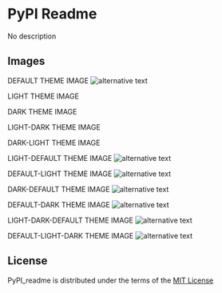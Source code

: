 # PyPI Readme

No description

## Images

DEFAULT THEME IMAGE
<picture>
  <img alt="alternative text" src="https:github.com/dakalamin/pypi_readme/assets/no_theme.png">
</picture>

LIGHT THEME IMAGE
<picture>
  <source media="(prefers-color-scheme: light)" srcset="https:github.com/dakalamin/pypi_readme/assets/light_theme.png">
</picture>

DARK THEME IMAGE
<picture>
  <source media="(prefers-color-scheme: dark)" srcset="https:github.com/dakalamin/pypi_readme/assets/dark_theme.png">
</picture>

LIGHT-DARK THEME IMAGE
<picture>
  <source media="(prefers-color-scheme: light)" srcset="https:github.com/dakalamin/pypi_readme/assets/light_theme.png">
  <source media="(prefers-color-scheme: dark)" srcset="https:github.com/dakalamin/pypi_readme/assets/dark_theme.png">
</picture>

DARK-LIGHT THEME IMAGE
<picture>
  <source media="(prefers-color-scheme: dark)" srcset="https:github.com/dakalamin/pypi_readme/assets/dark_theme.png">
  <source media="(prefers-color-scheme: light)" srcset="https:github.com/dakalamin/pypi_readme/assets/light_theme.png">
</picture>

LIGHT-DEFAULT THEME IMAGE
<picture>
  <source media="(prefers-color-scheme: light)" srcset="https:github.com/dakalamin/pypi_readme/assets/light_theme.png">
  <img alt="alternative text" src="https:github.com/dakalamin/pypi_readme/assets/no_theme.png">
</picture>

DEFAULT-LIGHT THEME IMAGE
<picture>
  <img alt="alternative text" src="https:github.com/dakalamin/pypi_readme/assets/no_theme.png">
  <source media="(prefers-color-scheme: light)" srcset="https:github.com/dakalamin/pypi_readme/assets/light_theme.png">
</picture>

DARK-DEFAULT THEME IMAGE
<picture>
  <source media="(prefers-color-scheme: dark)" srcset="https:github.com/dakalamin/pypi_readme/assets/dark_theme.png">
  <img alt="alternative text" src="https:github.com/dakalamin/pypi_readme/assets/no_theme.png">
</picture>

DEFAULT-DARK THEME IMAGE
<picture>
  <img alt="alternative text" src="https:github.com/dakalamin/pypi_readme/assets/no_theme.png">
  <source media="(prefers-color-scheme: dark)" srcset="https:github.com/dakalamin/pypi_readme/assets/dark_theme.png">
</picture>

LIGHT-DARK-DEFAULT THEME IMAGE
<picture>
  <source media="(prefers-color-scheme: light)" srcset="https:github.com/dakalamin/pypi_readme/assets/light_theme.png">
  <source media="(prefers-color-scheme: dark)" srcset="https:github.com/dakalamin/pypi_readme/assets/dark_theme.png">
  <img alt="alternative text" src="https:github.com/dakalamin/pypi_readme/assets/no_theme.png">
</picture>

DEFAULT-LIGHT-DARK THEME IMAGE
<picture>
  <img alt="alternative text" src="https:github.com/dakalamin/pypi_readme/assets/no_theme.png">
  <source media="(prefers-color-scheme: light)" srcset="https:github.com/dakalamin/pypi_readme/assets/light_theme.png">
  <source media="(prefers-color-scheme: dark)" srcset="https:github.com/dakalamin/pypi_readme/assets/dark_theme.png">
</picture>

## License

PyPI_readme is distributed under the terms of the [MIT License](LICENSE)
